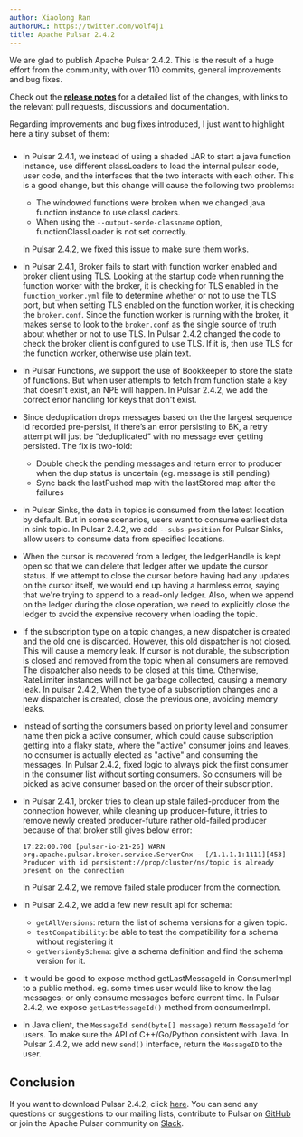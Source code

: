 ```yaml
---
author: Xiaolong Ran
authorURL: https://twitter.com/wolf4j1
title: Apache Pulsar 2.4.2
---
```


We are glad to publish Apache Pulsar 2.4.2. This is the result of a huge 
effort from the community, with over 110 commits, general improvements and bug fixes.

Check out the <b>[release notes](../release-notes.md/)</b> for a detailed list of 
the changes, with links to the relevant pull requests, discussions and documentation.

Regarding improvements and bug fixes introduced, I just want to highlight here a tiny subset of them:

<!--truncate-->

### 

- In Pulsar 2.4.1, we instead of using a shaded JAR to start a java function instance, use different classLoaders to 
load the internal pulsar code, user code, and the interfaces that the two interacts with each other. This is a good 
change, but this change will cause the following two problems:
    - The windowed functions were broken when we changed java function instance to use classLoaders. 
    - When using the `--output-serde-classname` option, functionClassLoader is not set correctly.  

  In Pulsar 2.4.2, we fixed this issue to make sure them works. 

- In Pulsar 2.4.1, Broker fails to start with function worker enabled and broker client using TLS. Looking at the 
startup code when running the function worker with the broker, it is checking for TLS enabled in the `function_worker.yml`
file to determine whether or not to use the TLS port, but when setting TLS enabled on the function worker, 
it is checking the `broker.conf`. Since the function worker is running with the broker, it makes sense to look to 
the `broker.conf` as the single source of truth about whether or not to use TLS. In Pulsar 2.4.2 changed the code to 
check the broker client is configured to use TLS. If it is, then use TLS for the function worker, otherwise use plain text.

- In Pulsar Functions, we support the use of Bookkeeper to store the state of functions. But when user attempts to 
fetch from function state a key that doesn't exist, an NPE will happen. In Pulsar 2.4.2, we add the correct error 
handling for keys that don't exist.

- Since deduplication drops messages based on the the largest sequence id recorded pre-persist, if there’s an error persisting 
to BK, a retry attempt will just be “deduplicated” with no message ever getting persisted. The fix is two-fold:                                                                                                   
    - Double check the pending messages and return error to producer when the dup status is uncertain (eg. message is still pending)
    - Sync back the lastPushed map with the lastStored map after the failures

- In Pulsar Sinks, the data in topics is consumed from the latest location by default. But in some scenarios, users want to 
consume earliest data in sink topic. In Pulsar 2.4.2, we add `--subs-position` for Pulsar Sinks, allow users to consume 
data from specified locations.

- When the cursor is recovered from a ledger, the ledgerHandle is kept open so that we can delete that ledger after 
we update the cursor status. If we attempt to close the cursor before having had any updates on the cursor itself, we 
would end up having a harmless error, saying that we're trying to append to a read-only ledger. Also, when we append on 
the ledger during the close operation, we need to explicitly close the ledger to avoid the expensive recovery when loading the topic.

- If the subscription type on a topic changes, a new dispatcher is created and the old one is discarded. However, this 
old dispatcher is not closed. This will cause a memory leak. If cursor is not durable, the subscription is closed and removed 
from the topic when all consumers are removed. The dispatcher also needs to be closed at this time. Otherwise, 
RateLimiter instances will not be garbage collected, causing a memory leak. In pulsar 2.4.2, When the type of a subscription changes 
and a new dispatcher is created, close the previous one, avoiding memory leaks.

- Instead of sorting the consumers based on priority level and consumer name then pick a active consumer, which could 
cause subscription getting into a flaky state, where the "active" consumer joins and leaves, no consumer is actually 
elected as "active" and consuming the messages. In Pulsar 2.4.2, fixed logic to always pick the first consumer in 
the consumer list without sorting consumers. So consumers will be picked as acive consumer based on the order of 
their subscription.

- In Pulsar 2.4.1, broker tries to clean up stale failed-producer from the connection however, while cleaning up 
producer-future, it tries to remove newly created producer-future rather old-failed producer because of that broker 
still gives below error:
    ```text
    17:22:00.700 [pulsar-io-21-26] WARN  org.apache.pulsar.broker.service.ServerCnx - [/1.1.1.1:1111][453] Producer with id persistent://prop/cluster/ns/topic is already present on the connection
    ```  
  In Pulsar 2.4.2, we remove failed stale producer from the connection.                          

- In Pulsar 2.4.2, we add a few new result api for schema:

    - `getAllVersions`: return the list of schema versions for a given topic.
    - `testCompatibility`: be able to test the compatibility for a schema without registering it
    - `getVersionBySchema`: give a schema definition and find the schema version for it.

- It would be good to expose method getLastMessageId in ConsumerImpl to a public method. eg. some times user would like 
to know the lag messages; or only consume messages before current time. In Pulsar 2.4.2, we expose `getLastMessageId()` method 
from consumerImpl.                                                     

- In Java client, the `MessageId send(byte[] message)` return `MessageId` for users. To make sure the API of C++/Go/Python 
consistent with Java. In Pulsar 2.4.2, we add new `send()` interface, return the `MessageID` to the user.

## Conclusion

If you want to download Pulsar 2.4.2, click [here](https://pulsar.apache.org/en/download/). You can send any questions or suggestions 
to our mailing lists, contribute to Pulsar on [GitHub](https://github.com/apache/pulsar) or join 
the Apache Pulsar community on [Slack](https://apache-pulsar.herokuapp.com/).